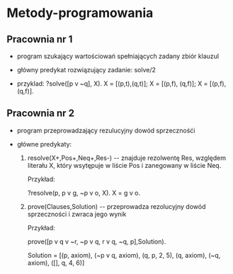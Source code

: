 # Metody-programowania

## Pracownia nr 1
* program szukający wartościowań spełniających zadany zbiór klauzul

* główny predykat rozwiązujący zadanie: solve/2

* przyklad: ?solve([p v ~q], X). X = [(p,t),(q,t)]; X = [(p,f), (q,f)]; X = [(p,f), (q,f)].

## Pracownia nr 2

* program przeprowadzający rezulucyjny dowód sprzecznośći

* główne predykaty:

     1. resolve(X+,Pos+,Neq+,Res-) -- znajduje rezolwentę Res, względem literału X, który wsytępuje w liście Pos i zanegowany w liście Neq. 

         Przykład: 

         ?resolve(p, p v g, ~p v o, X). X = g v o.

     2. prove(Clauses,Solution) -- przeprowadza rezolucyjny dowód sprzeczności i zwraca jego wynik

         Przykład: 

         prove([p v q v ~r, ~p v q, r v q, ~q, p],Solution).


         Solution = [(p, axiom),  (~p v q, axiom),  (q, p, 2, 5),  (q, axiom),  (~q, axiom),  ([], q, 4, 6)] 
